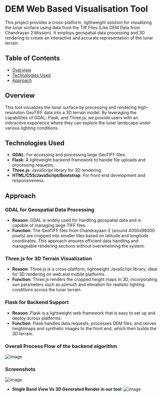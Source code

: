 # DEM Web Based Visualisation Tool

This project provides a cross-platform, lightweight solution for visualizing the lunar surface using data from the Tiff Files (Like DEM Data from Chandrayan 2 Mission). It employs geospatial data processing and 3D rendering to create an interactive and accurate representation of the lunar terrain.

## Table of Contents

- [Overview](#overview)
- [Technologies Used](#technologies-used)
- [Approach](#approach)


## Overview

This tool visualizes the lunar surface by processing and rendering high-resolution GeoTIFF data into a 3D terrain model. By leveraging the capabilities of GDAL, Flask, and Three.js, we provide users with an interactive experience where they can explore the lunar landscape under various lighting conditions.

## Technologies Used

- **GDAL**: For accessing and processing large GeoTIFF files.
- **Flask**: A lightweight backend framework to handle file uploads and processing requests.
- **Three.js**: JavaScript library for 3D rendering.
- **HTML/CSS/JavaScript/Bootstrap**: For front-end development and responsiveness.

## Approach

### GDAL for Geospatial Data Processing
- **Reason**: GDAL is widely used for handling geospatial data and is capable of managing large TIFF files.
- **Function**: The GeoTIFF files from Chandrayaan-2 (around 4000x96000 pixels) are cropped into smaller tiles based on latitude and longitude coordinates. This approach ensures efficient data handling and manageable rendering sections without overwhelming the system.

### Three.js for 3D Terrain Visualization
- **Reason**: Three.js is a cross-platform, lightweight JavaScript library, ideal for 3D rendering on web and mobile platforms.
- **Function**: Three.js renders the cropped height maps in 3D, incorporating sun parameters such as azimuth and elevation for realistic lighting conditions across the lunar terrain.

### Flask for Backend Support
- **Reason**: Flask is a lightweight web framework that is easy to set up and deploy across platforms.
- **Function**: Flask handles data requests, processes DEM files, and serves heightmaps and synthetic images to the front end, which then builds the 3D terrain.

### Overall Process Flow of the backend algorithm
![image](https://github.com/user-attachments/assets/ead6ce0c-e395-432d-bded-5889d860803f)

### Screenshots
![image](https://github.com/user-attachments/assets/bd3f1c1a-3b82-4e85-b860-4bdf1f98324b)
- **Single Band View Vs 3D Generated Render in our tool**:
![image](https://github.com/user-attachments/assets/c0112b50-b8a4-43bc-9194-1aae9794d289)

   

